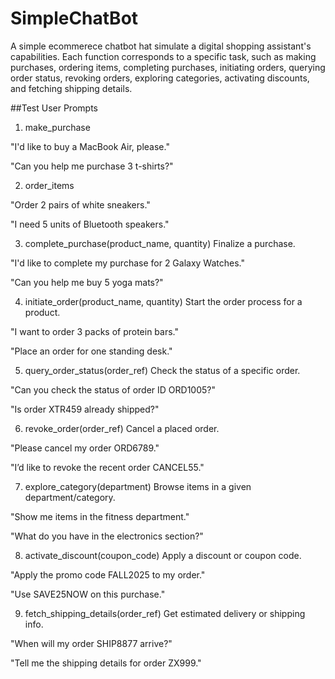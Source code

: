 # SimpleChatBot
A simple ecommerece chatbot hat simulate a digital shopping assistant's capabilities. Each function corresponds to a specific task, such as making purchases, ordering items, completing purchases, initiating orders, querying order status, revoking orders, exploring categories, activating discounts, and fetching shipping details.

##Test User Prompts
1. make_purchase

"I'd like to buy a MacBook Air, please."

"Can you help me purchase 3 t-shirts?"

2. order_items

"Order 2 pairs of white sneakers."

"I need 5 units of Bluetooth speakers."

3. complete_purchase(product_name, quantity)
Finalize a purchase.

"I'd like to complete my purchase for 2 Galaxy Watches."

"Can you help me buy 5 yoga mats?"

4. initiate_order(product_name, quantity)
Start the order process for a product.

"I want to order 3 packs of protein bars."

"Place an order for one standing desk."

5. query_order_status(order_ref)
Check the status of a specific order.

"Can you check the status of order ID ORD1005?"

"Is order XTR459 already shipped?"

6. revoke_order(order_ref)
Cancel a placed order.

"Please cancel my order ORD6789."

"I’d like to revoke the recent order CANCEL55."

7. explore_category(department)
Browse items in a given department/category.

"Show me items in the fitness department."

"What do you have in the electronics section?"

8. activate_discount(coupon_code)
Apply a discount or coupon code.

"Apply the promo code FALL2025 to my order."

"Use SAVE25NOW on this purchase."

9. fetch_shipping_details(order_ref)
Get estimated delivery or shipping info.

"When will my order SHIP8877 arrive?"

"Tell me the shipping details for order ZX999."

